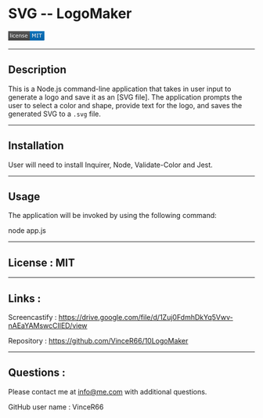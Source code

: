 # SVG -- LogoMaker

![Screenshot](./MIT.png)
____________________________________________________________________
## Description
This is a Node.js command-line application that takes in user input to generate a logo and save it as an [SVG file]. The application prompts the user to select a color and shape, provide text for the logo, and saves the generated SVG to a `.svg` file.

____________________________________________________________________
## Installation
User will need to install Inquirer, Node, Validate-Color and Jest.

____________________________________________________________________
## Usage
The application will be invoked by using the following command:

node app.js

____________________________________________________________________
## License  :  MIT

____________________________________________________________________
## Links  :

Screencastify : https://drive.google.com/file/d/1Zuj0FdmhDkYq5Vwv-nAEaYAMswcCIlED/view

Repository : https://github.com/VinceR66/10LogoMaker

_____________________________________________________________________
## Questions  :

Please contact me at info@me.com with additional questions. 

GitHub user name : VinceR66






